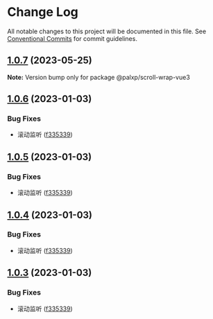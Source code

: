 # Change Log

All notable changes to this project will be documented in this file.
See [Conventional Commits](https://conventionalcommits.org) for commit guidelines.

## [1.0.7](https://github.com/palxiao/front-end-arsenal/compare/@palxp/scroll-wrap-vue3@1.0.6...@palxp/scroll-wrap-vue3@1.0.7) (2023-05-25)

**Note:** Version bump only for package @palxp/scroll-wrap-vue3





## [1.0.6](https://github.com/palxiao/front-end-arsenal/compare/@palxp/scroll-wrap-vue3@1.0.1...@palxp/scroll-wrap-vue3@1.0.6) (2023-01-03)


### Bug Fixes

* 滚动监听 ([f335339](https://github.com/palxiao/front-end-arsenal/commit/f335339441aec3d92e8fca9a759be46dbbab30d2))





## [1.0.5](https://github.com/palxiao/front-end-arsenal/compare/@palxp/scroll-wrap-vue3@1.0.1...@palxp/scroll-wrap-vue3@1.0.5) (2023-01-03)


### Bug Fixes

* 滚动监听 ([f335339](https://github.com/palxiao/front-end-arsenal/commit/f335339441aec3d92e8fca9a759be46dbbab30d2))





## [1.0.4](https://github.com/palxiao/front-end-arsenal/compare/@palxp/scroll-wrap-vue3@1.0.1...@palxp/scroll-wrap-vue3@1.0.4) (2023-01-03)


### Bug Fixes

* 滚动监听 ([f335339](https://github.com/palxiao/front-end-arsenal/commit/f335339441aec3d92e8fca9a759be46dbbab30d2))





## [1.0.3](https://github.com/palxiao/front-end-arsenal/compare/@palxp/scroll-wrap-vue3@1.0.1...@palxp/scroll-wrap-vue3@1.0.3) (2023-01-03)


### Bug Fixes

* 滚动监听 ([f335339](https://github.com/palxiao/front-end-arsenal/commit/f335339441aec3d92e8fca9a759be46dbbab30d2))
